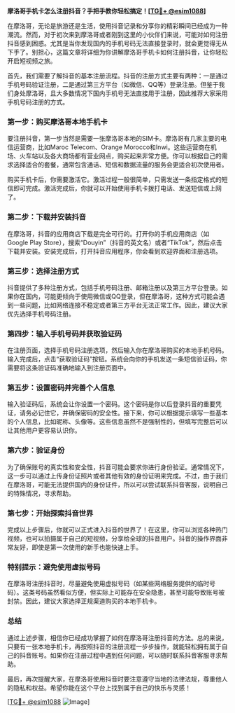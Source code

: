 **摩洛哥手机卡怎么注册抖音？手把手教你轻松搞定！[[TG💪+ @esim1088](https://t.me/s/esim1088)]**

在摩洛哥，无论是旅游还是生活，使用抖音记录和分享你的精彩瞬间已经成为一种潮流。然而，对于初次来到摩洛哥或者刚到这里的小伙伴们来说，可能对如何注册抖音感到困惑。尤其是当你发现国内的手机号码无法直接登录时，就会更觉得无从下手了。别担心，这篇文章将详细为你讲解摩洛哥手机卡如何注册抖音，让你轻松开启短视频之旅。

首先，我们需要了解抖音的基本注册流程。抖音的注册方式主要有两种：一是通过手机号码验证注册，二是通过第三方平台（如微信、QQ等）登录注册。但鉴于我们身处摩洛哥，且大多数情况下国内手机号无法直接用于注册，因此推荐大家采用手机号码注册的方式。

### **第一步：购买摩洛哥本地手机卡**
要注册抖音，第一步当然是需要一张摩洛哥本地的SIM卡。摩洛哥有几家主要的电信运营商，比如Maroc Telecom、Orange Morocco和Inwi。这些运营商在机场、火车站以及各大商场都有营业网点，购买起来非常方便。你可以根据自己的需求选择适合的套餐，通常包含通话、短信和数据流量的服务会更适合初次使用者。

购买手机卡后，你需要激活它。激活过程一般很简单，只需发送一条指定格式的短信即可完成。激活完成后，你就可以开始使用手机卡拨打电话、发送短信或上网了。

### **第二步：下载并安装抖音**
在摩洛哥，抖音的应用商店下载是完全可行的。打开你的手机应用商店（如Google Play Store），搜索“Douyin”（抖音的英文名）或者“TikTok”，然后点击下载并安装。安装完成后，打开抖音应用程序，你会看到欢迎界面和注册选项。

### **第三步：选择注册方式**
抖音提供了多种注册方式，包括手机号码注册、邮箱注册以及第三方平台登录。如果你在国内，可能更倾向于使用微信或QQ登录，但在摩洛哥，这种方式可能会遇到一些问题，比如网络连接不稳定或者第三方平台无法正常工作。因此，建议大家优先选择手机号码注册。

### **第四步：输入手机号码并获取验证码**
在注册页面，选择手机号码注册选项，然后输入你在摩洛哥购买的本地手机号码。输入完成后，点击“获取验证码”按钮。系统会向你的手机发送一条短信验证码，你需要将这条验证码准确地输入到注册页面中。

### **第五步：设置密码并完善个人信息**
输入验证码后，系统会让你设置一个密码。这个密码是你以后登录抖音的重要凭证，请务必记住它，并确保密码的安全性。接下来，你可以根据提示填写一些基本的个人信息，比如昵称、头像等。这些信息虽然不是强制性的，但填写完整后可以让其他用户更容易认识你。

### **第六步：验证身份**
为了确保账号的真实性和安全性，抖音可能会要求你进行身份验证。通常情况下，这一步可以通过上传身份证照片或者其他有效的身份证明来完成。不过，由于我们在摩洛哥，可能无法提供国内的身份证件，所以可以尝试联系抖音客服，说明自己的特殊情况，寻求帮助。

### **第七步：开始探索抖音世界**
完成以上步骤后，你就可以正式进入抖音的世界了！在这里，你可以浏览各种热门视频，也可以拍摄属于自己的短视频，分享给全球的抖音用户。抖音的操作界面非常友好，即使是第一次使用的新手也能快速上手。

### **特别提示：避免使用虚拟号码**
在摩洛哥注册抖音时，尽量避免使用虚拟号码（如某些网络服务提供的临时号码）。这类号码虽然看似方便，但实际上可能存在安全隐患，甚至可能导致账号被封禁。因此，建议大家选择正规渠道购买的本地手机卡。

### **总结**
通过上述步骤，相信你已经成功掌握了如何在摩洛哥注册抖音的方法。总的来说，只要有一张本地手机卡，再按照抖音的注册流程一步步操作，就能轻松拥有属于自己的抖音账号。如果你在注册过程中遇到任何问题，可以随时联系抖音客服寻求帮助。

最后，再次提醒大家，在摩洛哥使用抖音时要注意遵守当地的法律法规，尊重他人的隐私和权益。希望你能在这个平台上找到属于自己的快乐与灵感！

[[TG💪+ @esim1088](https://t.me/s/esim1088) ![Image](https://i.postimg.cc/4NQfJmqS/Snipaste-2025-05-13-00-14-12.png)]